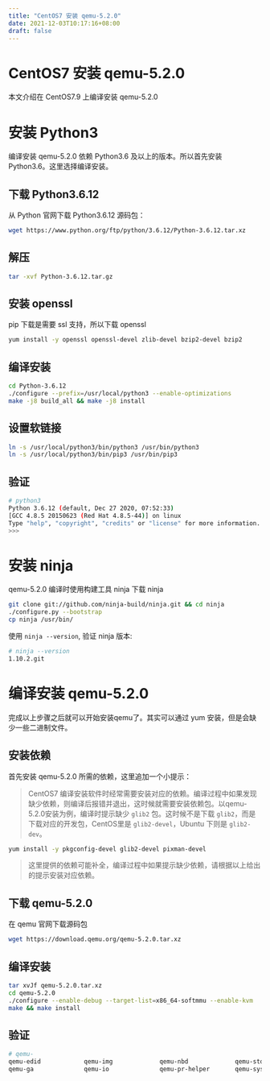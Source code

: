 ```yaml
---
title: "CentOS7 安装 qemu-5.2.0"
date: 2021-12-03T10:17:16+08:00
draft: false
---
```


# CentOS7 安装 qemu-5.2.0


本文介绍在 CentOS7.9 上编译安装 qemu-5.2.0

# 安装 Python3
编译安装 qemu-5.2.0 依赖 Python3.6 及以上的版本。所以首先安装 Python3.6。这里选择编译安装。

## 下载 Python3.6.12
从 Python 官网下载 Python3.6.12 源码包：
```bash
wget https://www.python.org/ftp/python/3.6.12/Python-3.6.12.tar.xz
```
## 解压
```bash
tar -xvf Python-3.6.12.tar.gz 
```

## 安装 openssl
pip 下载是需要 ssl 支持，所以下载 openssl
```bash
yum install -y openssl openssl-devel zlib-devel bzip2-devel bzip2
```

## 编译安装
```bash
cd Python-3.6.12
./configure --prefix=/usr/local/python3 --enable-optimizations
make -j8 build_all && make -j8 install
```

## 设置软链接
```bash
ln -s /usr/local/python3/bin/python3 /usr/bin/python3
ln -s /usr/local/python3/bin/pip3 /usr/bin/pip3
```

## 验证
```bash
# python3
Python 3.6.12 (default, Dec 27 2020, 07:52:33)
[GCC 4.8.5 20150623 (Red Hat 4.8.5-44)] on linux
Type "help", "copyright", "credits" or "license" for more information.
>>>
```

# 安装 ninja
qemu-5.2.0 编译时使用构建工具 ninja
下载 ninja
```bash
git clone git://github.com/ninja-build/ninja.git && cd ninja
./configure.py --bootstrap
cp ninja /usr/bin/
```
使用 `ninja --version`, 验证 ninja 版本:
```bash
# ninja --version
1.10.2.git
```

# 编译安装 qemu-5.2.0
完成以上步骤之后就可以开始安装qemu了。其实可以通过 yum 安装，但是会缺少一些二进制文件。

## 安装依赖
首先安装 qemu-5.2.0 所需的依赖，这里追加一个小提示：
> CentOS7 编译安装软件时经常需要安装对应的依赖。编译过程中如果发现缺少依赖，则编译后报错并退出，这时候就需要安装依赖包。以qemu-5.2.0安装为例，编译时提示缺少 `glib2` 包。这时候不是下载 `glib2`，而是下载对应的开发包，CentOS里是 `glib2-devel`，Ubuntu 下则是 `glib2-dev`。

```bash
yum install -y pkgconfig-devel glib2-devel pixman-devel
```
> 这里提供的依赖可能补全，编译过程中如果提示缺少依赖，请根据以上给出的提示安装对应依赖。

## 下载 qemu-5.2.0
在 qemu 官网下载源码包

```bash
wget https://download.qemu.org/qemu-5.2.0.tar.xz
```

## 编译安装
```bash
tar xvJf qemu-5.2.0.tar.xz
cd qemu-5.2.0
./configure --enable-debug --target-list=x86_64-softmmu --enable-kvm
make && make install
```

## 验证
```bash
# qemu-
qemu-edid            qemu-img             qemu-nbd             qemu-storage-daemon
qemu-ga              qemu-io              qemu-pr-helper       qemu-system-x86_64
```

